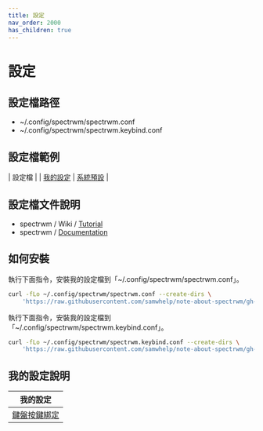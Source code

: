 ```yaml
---
title: 設定
nav_order: 2000
has_children: true
---
```


# 設定


## 設定檔路徑

* ~/.config/spectrwm/spectrwm.conf
* ~/.config/spectrwm/spectrwm.keybind.conf



## 設定檔範例

| 設定檔 |
| [我的設定](https://github.com/samwhelp/note-about-spectrwm/blob/gh-pages/_demo/config/spectrwm-config/main/config/spectrwm/spectrwm.conf)
| [系統預設](https://github.com/samwhelp/note-about-spectrwm/blob/gh-pages/_demo/config/spectrwm-config/default/config/spectrwm/spectrwm.conf) |

## 設定檔文件說明

* spectrwm / Wiki / [Tutorial](https://github.com/conformal/spectrwm/wiki/Tutorial)
* spectrwm / [Documentation](https://htmlpreview.github.io/?https://github.com/conformal/spectrwm/blob/master/spectrwm.html)


## 如何安裝

執行下面指令，安裝我的設定檔到「~/.config/spectrwm/spectrwm.conf」。

``` sh
curl -fLo ~/.config/spectrwm/spectrwm.conf --create-dirs \
	'https://raw.githubusercontent.com/samwhelp/note-about-spectrwm/gh-pages/_demo/config/spectrwm-config/main/config/spectrwm/spectrwm.conf'
```

執行下面指令，安裝我的設定檔到「~/.config/spectrwm/spectrwm.keybind.conf」。

``` sh
curl -fLo ~/.config/spectrwm/spectrwm.keybind.conf --create-dirs \
	'https://raw.githubusercontent.com/samwhelp/note-about-spectrwm/gh-pages/_demo/config/spectrwm-config/main/config/spectrwm/spectrwm.keybind.conf'
```

## 我的設定說明

| 我的設定 |
| --- |
| [鍵盤按鍵綁定](config/keybind) |
